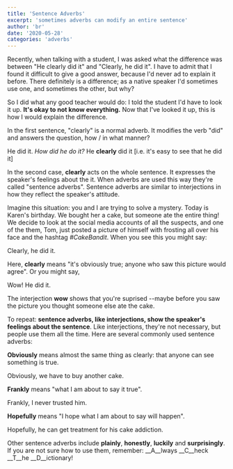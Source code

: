 ```yaml
---
title: 'Sentence Adverbs'
excerpt: 'sometimes adverbs can modify an entire sentence'
author: 'br'
date: '2020-05-28'
categories: 'adverbs'
---
```


Recently, when talking with a student, I was asked what the difference 
was between "He clearly did it" and "Clearly, he did it". I have to admit 
that I found it difficult to give a good answer, because I'd never 
ad to explain it before. There definitely is a difference; as a native speaker 
I'd sometimes use one, and sometimes the other, but why?

So I did what any good teacher would do: I told the student I'd have to look it up. 
__It's okay to not know everything.__ Now that I've looked it up, this is how I would 
explain the difference. 

In the first sentence, "clearly" is a normal adverb. 
It modifies the verb "did" and answers the question, how / in what manner? 

He did it. _How did he do it?_ He __clearly__ did it [i.e. it's easy to see that he did it]

In the second case, __clearly__ acts on the whole sentence. It expresses the speaker's 
feelings about the it. When adverbs are used this way they're called "sentence adverbs".
Sentence adverbs are similar to interjections in how they reflect the speaker's attitude.

Imagine this situation: you and I are trying to solve a mystery. Today is Karen's 
birthday. We bought her a cake, but someone ate the entire thing! We decide to look 
at the social media accounts of all the suspects, and one of the them, Tom, 
just posted a picture of himself with frosting all over his face and the hashtag 
_#CakeBandit_. When you see this you might say:

<p class="example"><span class="sAdv">Clearly</span>, <span class="sPron">he</span> <span class="sVerb">did</span> <span class="sPron">it</span>.</p>

Here, __clearly__ means "it's obviously true; anyone who saw this picture would agree". 
Or you might say,

<p class="example"><span class="sAdv">Wow</span>! <span class="sPron">He</span> <span class="sVerb">did</span> <span class="sPron">it</span>.</p>

The interjection __wow__ shows that you're suprised --maybe before 
you saw the picture you thought someone else ate the cake. 

To repeat: __sentence adverbs, like interjections, show the speaker's feelings 
about the sentence__. Like interjections, they're not necessary, but people use 
them all the time. Here are several commonly used sentence adverbs:

__Obviously__ means almost the same thing as clearly: that anyone can see something is true.

<p class="example"><span class="sAdv">Obviously</span>, <span class="sPron">we</span> <span class="sVerb">have to buy</span> <span class="sAdj">another</span> <span class="sNoun">cake</span>.</p>

__Frankly__ means "what I am about to say it true".

<p class="example"><span class="sAdv">Frankly</span>, <span class="sPron">I</span> <span class="sAdv">never</span> <span class="sVerb">trusted</span> <span class="sPron">him</span>.</p>

__Hopefully__ means "I hope what I am about to say will happen".

<p class="example"><span class="sAdv">Hopefully</span>, <span class="sPron">he</span> <span class="sVerb">can get</span> <span class="sNoun">treatment</span> <span class="sPrep">for</span> <span class="sAdj">his</span> <span class="sNoun">cake addiction</span>.</p>

Other sentence adverbs include __plainly__, __honestly__, __luckily__ and __surprisingly__. 
If you are not sure how to use them, remember: __A__lways __C__heck __T__he __D__ictionary!